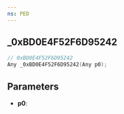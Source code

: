 ```yaml
---
ns: PED
---
```

## _0xBD0E4F52F6D95242

```c
// 0xBD0E4F52F6D95242
Any _0xBD0E4F52F6D95242(Any p0);
```

## Parameters
* **p0**:
